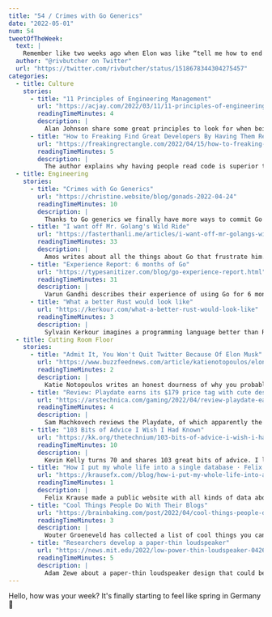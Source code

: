 ```yaml
---
title: "54 / Crimes with Go Generics"
date: "2022-05-01"
num: 54
tweetOfTheWeek:
  text: |
    Remember like two weeks ago when Elon was like “tell me how to end world hunger and I’ll do it” and then he bought twitter for $44 billion instead  
  author: "@rivbutcher on Twitter"
  url: "https://twitter.com/rivbutcher/status/1518678344304275457"
categories:
  - title: Culture
    stories:
      - title: "11 Principles of Engineering Management"
        url: "https://acjay.com/2022/03/11/11-principles-of-engineering-management/"
        readingTimeMinutes: 4
        description: |
          Alan Johnson share some great principles to look for when being an engineering manager.
      - title: "How to Freaking Find Great Developers By Having Them Read Code"
        url: "https://freakingrectangle.com/2022/04/15/how-to-freaking-hire-great-developers/"
        readingTimeMinutes: 5
        description: |
          The author explains why having people read code is superior to writing silly functions or drawing on whiteboards.
  - title: Engineering
    stories:
      - title: "Crimes with Go Generics"
        url: "https://christine.website/blog/gonads-2022-04-24"
        readingTimeMinutes: 10
        description: |
          Thanks to Go generics we finally have more ways to commit Go crimes! Xe Iaso has a few examples of Go code where generics might actually not be the best choice.
      - title: "I want off Mr. Golang's Wild Ride"
        url: "https://fasterthanli.me/articles/i-want-off-mr-golangs-wild-ride"
        readingTimeMinutes: 33
        description: |
          Amos writes about all the things about Go that frustrate him.
      - title: "Experience Report: 6 months of Go"
        url: "https://typesanitizer.com/blog/go-experience-report.html"
        readingTimeMinutes: 31
        description: |
          Varun Gandhi describes their experience of using Go for 6 months now and surfaces a lot of absurd behaviour.
      - title: "What a better Rust would look like"
        url: "https://kerkour.com/what-a-better-rust-would-look-like"
        readingTimeMinutes: 3
        description: |
          Sylvain Kerkour imagines a programming language better than Rust.
  - title: Cutting Room Floor
    stories:
      - title: "Admit It, You Won't Quit Twitter Because Of Elon Musk"
        url: "https://www.buzzfeednews.com/article/katienotopoulos/elon-musk-twitter-quitting"
        readingTimeMinutes: 2
        description: |
          Katie Notopoulos writes an honest dourness of why you probably won't quit Twitter, even if it now belongs to the bad rocket man. _Thanks, Jan!_
      - title: "Review: Playdate earns its $179 price tag with cute design, memorable games"
        url: "https://arstechnica.com/gaming/2022/04/review-playdate-earns-its-179-price-tag-with-cute-design-memorable-games/"
        readingTimeMinutes: 4
        description: |
          Sam Machkovech reviews the Playdate, of which apparently the first batch is being sent out right now!
      - title: "103 Bits of Advice I Wish I Had Known"
        url: "https://kk.org/thetechnium/103-bits-of-advice-i-wish-i-had-known/"
        readingTimeMinutes: 10
        description: |
          Kevin Kelly turns 70 and shares 103 great bits of advice. I love these lists!
      - title: "How I put my whole life into a single database · Felix Krause"
        url: "https://krausefx.com//blog/how-i-put-my-whole-life-into-a-single-database"
        readingTimeMinutes: 1
        description: |
          Felix Krause made a public website with all kinds of data about him, including location, planned travel, local weather, mood, etc.
      - title: "Cool Things People Do With Their Blogs"
        url: "https://brainbaking.com/post/2022/04/cool-things-people-do-with-their-blogs/"
        readingTimeMinutes: 3
        description: |
          Wouter Groeneveld has collected a list of cool things you can do with your website.
      - title: "Researchers develop a paper-thin loudspeaker"
        url: "https://news.mit.edu/2022/low-power-thin-loudspeaker-0426"
        readingTimeMinutes: 5
        description: |
          Adam Zewe about a paper-thin loudspeaker design that could be used for 3D sound or noise cancelling an airplane cockpit.
---
```


Hello, how was your week? It's finally starting to feel like spring in Germany 🌳
